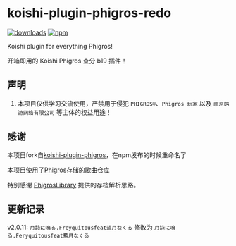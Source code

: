 # koishi-plugin-phigros-redo

[![downloads](https://img.shields.io/npm/dm/koishi-plugin-phigros-redo?style=flat-square)](https://www.npmjs.com/package/koishi-plugin-phigros)
[![npm](https://img.shields.io/npm/v/koishi-plugin-phigros-redo?style=flat-square)](https://www.npmjs.com/package/koishi-plugin-phigros)

Koishi plugin for everything Phigros!

开箱即用的 Koishi Phigros 查分 b19 插件！

## 声明
1. 本项目仅供学习交流使用，严禁用于侵犯 `PHIGROS®`、`Phigros 玩家` 以及 `南京鸽游网络有限公司` 等主体的权益用途！

## 感谢
本项目fork自[koishi-plugin-phigros](https://github.com/koishijs/koishi-plugin-phigros/)，在npm发布的时候重命名了

本项目使用了[Phigros](https://github.com/ssmzhn/Phigros)存储的歌曲仓库

特别感谢 [PhigrosLibrary](https://github.com/7aGiven/PhigrosLibrary/) 提供的存档解析思路。

## 更新记录
v2.0.11: `月詠に鳴る.Freyquitousfeat蓝月なくる` 修改为 `月詠に鳴る.Feryquitousfeat藍月なくる`
